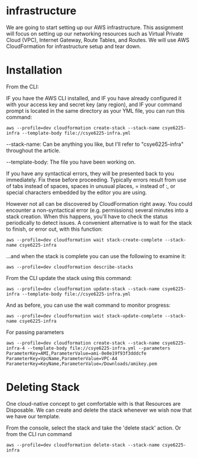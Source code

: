 # infrastructure

We are going to start setting up our AWS infrastructure. This assignment will focus on setting up our networking resources such as Virtual Private Cloud (VPC), Internet Gateway, Route Tables, and Routes. We will use AWS CloudFormation for infrastructure setup and tear down.

# Installation

From the CLI:

IF you have the AWS CLI installed, and IF you have already configured it with your access key and secret key (any region), and IF your command prompt is located in the same directory as your YML file, you can run this command:

```
aws --profile=dev cloudformation create-stack --stack-name csye6225-infra --template-body file://csye6225-infra.yml
```

--stack-name: Can be anything you like, but I'll refer to "csye6225-infra" throughout the article.

--template-body: The file you have been working on.

If you have any syntactical errors, they will be presented back to you immediately. Fix these before proceeding. Typically errors result from use of tabs instead of spaces, spaces in unusual places, = instead of :, or special characters embedded by the editor you are using.

However not all can be discovered by CloudFormation right away. You could encounter a non-syntactical error (e.g. permissions) several minutes into a stack creation. When this happens, you'll have to check the status periodically to detect issues. A convenient alternative is to wait for the stack to finish, or error out, with this function:

```
aws --profile=dev cloudformation wait stack-create-complete --stack-name csye6225-infra 
```

...and when the stack is complete you can use the following to examine it:

```
aws --profile=dev cloudformation describe-stacks
```

From the CLI update the stack using this command:

```
aws --profile=dev cloudformation update-stack --stack-name csye6225-infra --template-body file://csye6225-infra.yml
```

And as before, you can use the wait command to monitor progress:

```
aws --profile=dev cloudformation wait stack-update-complete --stack-name csye6225-infra
```

For passing parameters

```
aws --profile=dev cloudformation create-stack --stack-name csye6225-infra-4 --template-body file://csye6225-infra.yml --parameters ParameterKey=AMI,ParameterValue=ami-0e0e19f93f3dddcfe ParameterKey=VpcName,ParameterValue=VPC-A4 ParameterKey=KeyName,ParameterValue=/Downloads/amikey.pem
```


# Deleting Stack

One cloud-native concept to get comfortable with is that Resources are Disposable. We can create and delete the stack whenever we wish now that we have our template.

From the console, select the stack and take the 'delete stack' action. Or from the CLI run command

``` 
aws --profile=dev cloudformation delete-stack --stack-name csye6225-infra
```
